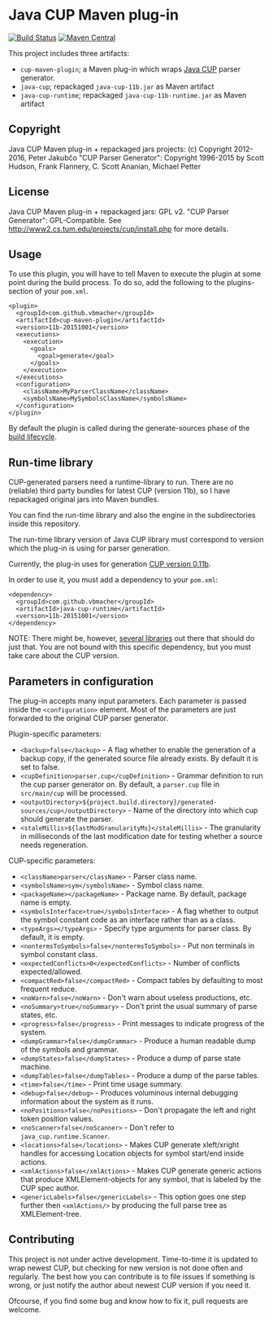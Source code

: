 # Java CUP Maven plug-in

[![Build Status](https://travis-ci.org/vbmacher/cup-maven-plugin.png)](https://travis-ci.org/vbmacher/cup-maven-plugin)
[![Maven Central](https://maven-badges.herokuapp.com/maven-central/com.github.vbmacher/cup-maven-plugin/badge.svg?style=plastic)](https://maven-badges.herokuapp.com/maven-central/com.github.vbmacher/cup-maven-plugin)

This project includes three artifacts:

- `cup-maven-plugin`; a Maven plug-in which wraps [Java CUP](http://www2.cs.tum.edu/projects/cup/) parser
generator.
- `java-cup`; repackaged `java-cup-11b.jar` as Maven artifact
- `java-cup-runtime`; repackaged `java-cup-11b-runtime.jar` as Maven artifact

## Copyright

Java CUP Maven plug-in + repackaged jars projects: (c) Copyright 2012-2016, Peter Jakubčo
"CUP Parser Generator": Copyright 1996-2015 by Scott Hudson, Frank Flannery, C. Scott Ananian, Michael Petter

## License

Java CUP Maven plug-in + repackaged jars: GPL v2.
"CUP Parser Generator": GPL-Compatible. See http://www2.cs.tum.edu/projects/cup/install.php for more details.

## Usage

To use this plugin, you will have to tell Maven to execute the plugin at some point during the build process. 
To do so, add the following to the plugins-section of your `pom.xml`.

```
<plugin>
  <groupId>com.github.vbmacher</groupId>
  <artifactId>cup-maven-plugin</artifactId>
  <version>11b-20151001</version>
  <executions>
    <execution>
      <goals>
        <goal>generate</goal>
      </goals>
    </execution>
  </executions>
  <configuration>
    <className>MyParserClassName</className>
    <symbolsName>MySymbolsClassName</symbolsName>
  </configuration>
</plugin>
```

By default the plugin is called during the generate-sources phase of the
[build lifecycle](http://maven.apache.org/guides/introduction/introduction-to-the-lifecycle.html).

## Run-time library

CUP-generated parsers need a runtime-library to run. There are no (reliable) third party bundles
for latest CUP (version 11b), so I have repackaged original jars into Maven bundles.  

You can find the run-time library and also the engine in the subdirectories inside this repository.

The run-time library version of Java CUP library must correspond to version which the plug-in is
using for parser generation.

Currently, the plug-in uses for generation [CUP version 0.11b](http://www2.cs.tum.edu/projects/cup/). 

In order to use it, you must add a dependency to your `pom.xml`:

```
<dependency>
  <groupId>com.github.vbmacher</groupId>
  <artifactId>java-cup-runtime</artifactId>
  <version>11b-20151001</version>
</dependency>
```

NOTE: There might be, however, [several libraries](https://maven-repository.com/search?q=cup) out there
      that should do just that. You are not bound with this specific dependency, but you must take care about
      the CUP version.

## Parameters in configuration

The plug-in accepts many input parameters. Each parameter is passed inside the `<configuration>` element.
Most of the parameters are just forwarded to the original CUP parser generator.

Plugin-specific parameters:

* `<backup>false</backup>` - A flag whether to enable the generation of a backup copy, if the generated source file already exists. By default it is set
  to false.
* `<cupDefinition>parser.cup</cupDefinition>` - Grammar definition to run the cup parser generator on. By default, a `parser.cup` file in
  `src/main/cup` will be processed.
* `<outputDirectory>${project.build.directory}/generated-sources/cup</outputDirectory>` - Name of the directory into which cup should generate
   the parser.
* `<staleMillis>${lastModGranularityMs}</staleMillis>` - The granularity in milliseconds of the last modification date for testing
  whether a source needs regeneration.

CUP-specific parameters:

* `<className>parser</className>` - Parser class name.
* `<symbolsName>sym</symbolsName>` - Symbol class name.
* `<packageName></packageName>` - Package name. By default, package name is empty.
* `<symbolsInterface>true</symbolsInterface>` - A flag whether to output the symbol constant code as an interface rather
                                                than as a class.
* `<typeArgs></typeArgs>` - Specify type arguments for parser class. By default, it is empty.
* `<nontermsToSymbols>false</nontermsToSymbols>` - Put non terminals in symbol constant class.
* `<expectedConflicts>0</expectedConflicts>` - Number of conflicts expected/allowed.
* `<compactRed>false</compactRed>` - Compact tables by defaulting to most frequent reduce.
* `<noWarn>false</noWarn>` - Don't warn about useless productions, etc.
* `<noSummary>true</noSummary>` - Don't print the usual summary of parse states, etc.
* `<progress>false</progress>` - Print messages to indicate progress of the system.
* `<dumpGrammar>false</dumpGrammar>` - Produce a human readable dump of the symbols and grammar.
* `<dumpStates>false</dumpStates>` - Produce a dump of parse state machine.
* `<dumpTables>false</dumpTables>` - Produce a dump of the parse tables.
* `<time>false</time>` - Print time usage summary.
* `<debug>false</debug>` - Produces voluminous internal debugging information about the system as it runs.
* `<noPositions>false</noPositions>` - Don't propagate the left and right token position values.
* `<noScanner>false</noScanner>` - Don't refer to `java_cup.runtime.Scanner`.
* `<locations>false</locations>` - Makes CUP generate xleft/xright handles for accessing Location objects for symbol start/end inside actions.
* `<xmlActions>false</xmlActions>` - Makes CUP generate generic actions that produce XMLElement-objects for any symbol, that is labeled by the CUP spec author.
* `<genericLabels>false</genericLabels>` - This option goes one step further then `<xmlActions/>` by producing the full parse
                                           tree as XMLElement-tree.

## Contributing

This project is not under active development. Time-to-time it is updated to wrap newest CUP, but checking for new version is not done often and regularly.
The best how you can contribute is to file issues if something is wrong, or just notify the author about newest CUP version if you need it.

Ofcourse, if you find some bug and know how to fix it, pull requests are welcome.


